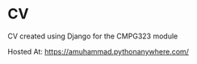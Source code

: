 # CV
CV created using Django for the CMPG323 module

Hosted At: https://amuhammad.pythonanywhere.com/
